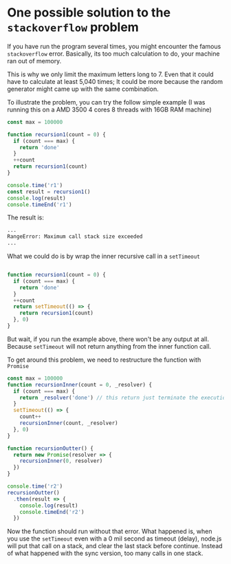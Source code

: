 # One possible solution to the `stackoverflow` problem

If you have run the program several times, you might encounter the famous `stackoverflow` error.
Basically, its too much calculation to do, your machine ran out of memory.

This is why we only limit the maximum letters long to 7.
Even that it could have to calculate at least 5,040 times;
It could be more because the random generator might came up with the same combination.

To illustrate the problem, you can try the follow simple example (I was running this on a AMD 3500 4 cores 8 threads with 16GB RAM machine)

```js
const max = 100000

function recursion1(count = 0) {
  if (count === max) {
    return 'done'
  }
  ++count
  return recursion1(count)
}

console.time('r1')
const result = recursion1()
console.log(result)
console.timeEnd('r1')
```

The result is:

```sh
...
RangeError: Maximum call stack size exceeded
...
```

What we could do is by wrap the inner recursive call in a `setTimeout`

```js

function recursion1(count = 0) {
  if (count === max) {
    return 'done'
  }
  ++count
  return setTimeout(() => {
    return recursion1(count)
  }, 0)
}
```

But wait, if you run the example above, there won't be any output at all.
Because `setTimeout` will not return anything from the inner function call.

To get around this problem, we need to restructure the function with `Promise`

```js
const max = 100000
function recursionInner(count = 0, _resolver) {
  if (count === max) {
    return _resolver('done') // this return just terminate the execution
  }
  setTimeout(() => {
    count++
    recursionInner(count, _resolver)
  }, 0)
}

function recursionOutter() {
  return new Promise(resolver => {
    recursionInner(0, resolver)
  })
}

console.time('r2')
recursionOutter()
  .then(result => {
    console.log(result)
    console.timeEnd('r2')
  })

```

Now the function should run without that error.
What happened is, when you use the `setTimeout` even with a 0 mil second as timeout (delay),
node.js will put that call on a stack, and clear the last stack before continue. Instead of what happened with the sync version, too many calls in one stack.
